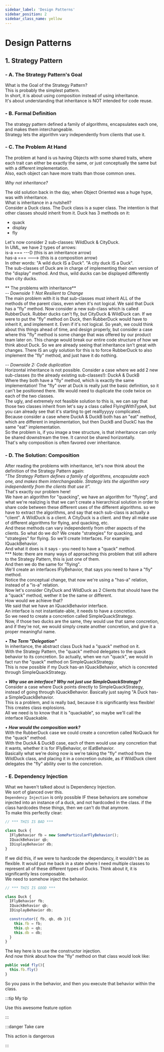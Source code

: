 ```yaml
---
sidebar_label: 'Design Patterns'
sidebar_position: 2
sidebar_class_name: yellow
---
```


# Design Patterns

## 1. Strategy Pattern

### - A. The Strategy Pattern's Goal  
What is the Goal of the Strategy Pattern?  
This is probably the simplest pattern.  
In short, it is about using composition instead of using inheritance.  
It's about understanding that inheritance is NOT intended for code reuse.  

### - B. Formal Definition  
The strategy pattern defined a family of algorithms, encapsulates each one, and makes them interchangeable.  
Strategy lets the algorithm vary independently from clients that use it.

### - C. The Problem At Hand
The problem at hand is us having Objects with some shared traits, where each trait can either be exactly the same, or just conceptually the same but with a different implementation.  
Also, each object can have more traits than those common ones.

*Why not inheritance?*  

The old solution back in the day, when Object Oriented was a huge hype, was with inheritance.  
What is inheritance in a nutshell?  
Consider a Duck class. The Duck class is a super class. The intention is that other classes should inherit from it. Duck has 3 methods on it:  
- quack
- display
- fly  

Let's now consider 2 sub-classes: WildDuck & CityDuck.  
In UML, we have 2 types of arrows:  
is-a === ---D  (this is an inheritance arrow)  
has-a === --->   (this is a composition arrow)  
In other words: "A wild duck IS a Duck". "A city duck IS a Duck".  
The sub-classes of Duck are in charge of implementing their own version of the "display" method. And thus, wild ducks can be displayed differently than city ducks.

** The problems with inheritance**  
_-- Downside 1: Not Resilient to Change_  
The main problem with it is that sub-classes must inherit ALL of the methods of the parent class, even when it's not logical.
We said that Duck has a "fly" method.
Now consider a new sub-class which is called RubberDuck.
Rubber ducks can't fly, but CityDuck & WildDuck can.
If we were to put the "fly" method on Duck, then RubberDuck would have to inherit it, and implement it. Even if it's not logical.
So yeah, we could think about this things ahead of time, and design properly, but consider a case where this "fly" method is some change that was offered by our product team later on.
This change would break our entire code structure of how we think about Duck.
So we are already seeing that inheritance isn't great with changes.
There IS an ugly solution for this is to force RubberDuck to also implement the "fly" method, and just have it do nothing.

_-- Downside 2: Code duplication_  
Horizontal inheritance is not possible. Consider a case where we add 2 new sub-classes (to the already existing sub-classes!): DuckA & DuckB  
Where they both have a "fly" method, which is exactly the same implementation! The "fly" over at Duck is really just the basic definition, so it can't be positioned there. We would need to duplicate the code twice on each of the two classes.  
The ugly, and extremely not feasible solution to this is, we can say that those two classes inherit from let's say a class called FlyingWithTypeA, but you can already see that it's starting to get realllyyyyy complicated.  
Because consider a case where DuckA & DuckB both has an "eat" method, which are different in implementation, but then DuckB and DuckC has the same "eat" implementation.  
So the problem is, if you image a tree structure, is that inheritance can only be shared downstream the tree. It cannot be shared horizontally.  
That's why composition is often favored over inheritance.

### - D. The Solution: Composition
After reading the problems with inheritance, let's now think about the definition of the Strategy Pattern again:  
_"The Strategy Pattern defines a family of algorithms, encapsulate each one, and makes them interchangeable. Strategy lets the algorithm vary independently from the clients that use it"._  
That's exactly our problem here!  
We have an algorithm for "quacking", we have an algorithm for "flying", and what we're realizing is that we can't create a hierarchical solution in order to share code between these different uses of the different algorithms. so we have to extract the algorithms, and say that each sub-class is actually a "client". A WildDuck is a client. A CityDuck is a client. and they all make use of different algorithms for flying, and quacking, etc.  
And these methods can vary independently from other aspects of the clients.
So what do we do? We create "strategies" for quacking, and "strategies" for flying.
So we'll create Interfaces. For example: IQuackBehavior.  
And what it does is it says - you need to have a "quack" method.  
*** Note: there are many ways of approaching this problem that still adhere to the Strategy Pattern, this is just one of them.  
And then we do the same for "flying".  
We'll create an interfaces IFlyBehavior, that says you need to have a "fly" method.  
Notice the conceptual change, that now we're using a "has-a" relation, instead of a "is-a" relation.  
Now let's consider CityDuck and WildDuck as 2 Clients that should have the a "quack" method, wether it be the same or different.  
How would we achieve that?  
We said that we have an IQuackBehavior interface.  
An interface is not instantiate-able, it needs to have a concretion.  
So we need to create a concretion called SimpleQuackStrategy.  
Now, if those two ducks are the same, they would use that same concretion, and if they're not, we would simply create another concretion, and give it a proper meaningful name.  

• _**The Term "Delegation"**_  
In inheritance, the abstract class Duck had a "quack" method on it.  
With the Strategy Pattern, the "quack" method delegates to the quack behavior to its concretion. So actually, when we run "quack", we would in fact run the "quack" method on SimpleQuackStrategy.  
This is now possible if my Duck has-an IQuackBehavior, which is concreted through SimpleQuackStrategy.  

• _**Why use an interface? Why not just use SimpleQuackStrategy?**_  
Consider a case where Duck points directly to SimpleQuackStrategy, instead of going through IQuackBehavior. Basically just saying "A Duck has-a SimpleQuackBehavior.  
This is a problem, and is really bad, because it is significantly less flexible! This creates class explosions.  
All we need is to know that it is "quackable", so maybe we'll call the interface IQuackable.  

• _**How would the composition work?**_  
With the RubberDuck case we could create a concretion called NoQuack for the "quack" method.  
With the DuckA & DuckB case, each of them would use any concretion that it wants, whether it is for IFlyBehavior, or IEatBehavior.  
Basically what we're doing now is we're taking the "fly" method from the WildDuck class, and placing it in a concretion outside, as if WildDuck client delegates the "fly" ability over to the concretion.  


### - E. Dependency Injection
What we haven't talked about is Dependency Injection.  
We sort of glanced over this.  
`Dependency Injection` is only possible IF these behaviors are somehow injected into an instance of a duck, and not hardcoded in the class. if the class hardcodes these things, then we can't do that anymore.  
To make this perfectly clear:  
```javascript
// *** THIS IS BAD ***

class Duck {
  IFlyBehavior fb = new SomeParticularFlyBehavior();
  IQuackBehavior qb;
  IDisplayBehavior db;
}
```

If we did this, if we were to hardcode the dependancy, it wouldn't be as flexible. It would put me back in a state where I need multiple classes to represent all of these different types of Ducks. Think about it, it is significantly less composable.  
We need to somehow inject the behavior.  

```javascript
// *** THIS IS GOOD ***

class Duck {
  IFlyBehavior fb;
  IQuackBehavior qb;
  IDisplayBehavior db;

  constrcutor({ fb, qb, db }){
    this.fb = fb;
    this.qb = qb;
    this.db = db;
  }
}
```

The key here is to use the constructor injection.  
And now think about how the "fly" method on that class would look like:  

```javascript
public void fly(){
  this.fb.fly()
}
```

So you pass in the behavior, and then you execute that behavior within the class.






:::tip My tip

Use this awesome feature option

:::

:::danger Take care

This action is dangerous

:::